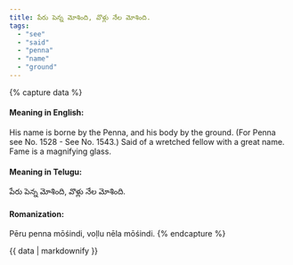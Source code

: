 ```yaml
---
title: పేరు పెన్న మోశింది, వొళ్లు నేల మోశింది.
tags:
  - "see"
  - "said"
  - "penna"
  - "name"
  - "ground"
---
```


{% capture data %}
#### Meaning in English:
His name is borne by the Penna, and his body by the ground.
(For Penna see No. 1528 - See No. 1543.)
Said of a wretched fellow with a great name.
Fame is a magnifying glass.

#### Meaning in Telugu:
పేరు పెన్న మోశింది, వొళ్లు నేల మోశింది.

#### Romanization:
Pēru penna mōśindi, voḷlu nēla mōśindi.
{% endcapture %}

{{ data | markdownify }}

